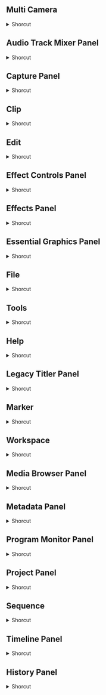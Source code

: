 ## Multi Camera
<details>
           <summary>Shorcut</summary>

Shortcut | Description
------------ | -------------
1 | Select camera 1 | 
2 | Select camera 2 | 
3 | Select camera 3 | 
4 | Select camera 4 | 
5 | Select camera 5 | 
6 | Select camera 6 | 
7 | Select camera 7 | 
8 | Select camera 8 | 
9 | Select camera 9 | 
Cmd + 0 | Toggle all video targets | 
Cmd + 9 | Toggle all audio targets | 
Cmd + Down | Select next clip | 
Cmd + P | Set poster frame | 
Cmd + Up | Select previous clip | 
Ctrl + ` | Toggle full screen | 
Ctrl + Shift + , | Select previous panel | 
Ctrl + Shift + . | Select next panel | 
Ctrl + Space | Play from playhead to out point | 
Ctrl + T | Toggle trim type | 
D | Select clip at playhead | 
Down | Go to next edit point | 
End | Go to sequence clip end | 
Home | Go to sequence clip start | 
J | Shuttle left | 
K | Shuttle stop | 
L | Shuttle right | 
Left | Step back | 
Opt + Cmd + 0 | Toggle all source video | 
Opt + Cmd + 9 | Toggle all source audio | 
Opt + K | Play In to out | 
Opt + Left | Trim backward | 
Opt + Q | Trim previous edit to playhead | 
Opt + Right | Trim forward | 
Opt + Shift + Left | Trim backward many | 
Opt + Shift + Right | Trim forward many | 
Opt + W | Trim next edit to playhead | 
Q | Ripple trim previous edit to playhead | 
Right | Step forward | 
Shift + \- | Minimize all tracks | 
Shift + 0 | Toggle multi camera view | 
Shift + ] | Increase clip volume many | 
Shift + \` | Maximize or Restore active frame | 
Shift + Down | Go to next edit point on any track | 
Shift + End | Go to selected clip end | 
Shift + F | Select find box | 
Shift + Home | Go to selected clip start | 
Shift + J | Shuttle slow left | 
Shift + K | Play around | 
Shift + L | Shuttle slow right | 
Shift + Left | Step back five frames units | 
Shift + Right | Step forward five frames units | 
Shift + S | Toggle audio during scrubbing | 
Shift + Space | Play In to out with Preroll/Postroll | 
Shift + T | Reveal nested sequence | 
Shift + Up | Go to previous edit point on any track | 
Space Record Voiceover | Play/Stop toggle | 
Up | Go to previous edit point | 
W | Ripple trim next edit to playhead | 

</details>

## Audio Track Mixer Panel
<details>
           <summary>Shorcut</summary>

Shortcut | Description
------------ | -------------
Cmd + L | Loop | 
Ctrl + Shift + I | Meter input(s) only | 
Opt + Cmd + T | Show/Hide tracks | 

</details>

## Capture Panel
<details>
           <summary>Shorcut</summary>

Shortcut | Description
------------ | -------------
A | Record audio | 
E | Eject | 
F | Fast forward | 
G | Record | 
Left | Step back | 
Q | Go to in point | 
R | Rewind | 
Right | Step forward | 
S | Stop | 
V | Record video | 
W | Go to out point | 

</details>

## Clip
<details>
           <summary>Shorcut</summary>

Shortcut | Description
------------ | -------------
Cmd + G | Group | 
Cmd + l | Link | 
Cmd + R | Speed/Duration | 
Cmd + U | Make subclip | 
Shift + Cmd + E | Enable | 
Shift + Cmd + G | Ungroup | 
Shift + G | Audio channels | 

</details>

## Edit
<details>
           <summary>Shorcut</summary>

Shortcut | Description
------------ | -------------
Cmd + A | Select all | 
Cmd + C | Copy | 
Cmd + E | Edit original | 
Cmd + F | Find | 
Cmd + Opt + K | Keyboard shortcuts | 
Cmd + V | Paste | 
Cmd + X | Cut | 
Cmd + Z | Undo | 
Forward Delete | Clear | 
Opt + Cmd + V | Paste attributes | 
Shift + Cmd + / | Duplicate | 
Shift + Cmd + A | Deselect all | 
Shift + Cmd + V | Paste insert | 
Shift + Cmd + Z | Redo | 

</details>

## Effect Controls Panel
<details>
           <summary>Shorcut</summary>

Shortcut | Description
------------ | -------------
Cmd + L | Loop during audio only playback | 
Delete | Remove selected effect | 

</details>

## Effects Panel
<details>
           <summary>Shorcut</summary>

Shortcut | Description
------------ | -------------
Cmd + / | New custom bin | 
Delete | Delete custom item | 

</details>

## Essential Graphics Panel
<details>
           <summary>Shorcut</summary>

Shortcut | Description
------------ | -------------
Delete | Clear selection | 

</details>

## File
<details>
           <summary>Shorcut</summary>

Shortcut | Description
------------ | -------------
Cmd + / | Bin | 
Cmd + I | Import | 
Cmd + M | Media | 
Cmd + N | Sequence | 
Cmd + O | Open Project/Production | 
Cmd + S | Save | 
Cmd + T | Title | 
Cmd + W | Close | 
F5 | Capture | 
F6 | Batch Capture | 
Opt + Cmd + I | Import from media browser | 
Opt + Cmd + O | Browse in adobe bridge | 
Opt + Cmd + S | Save a copy | 
Shift + Cmd + H | Selection | 
Shift + Cmd + S | Save as | 
Shift + Cmd + W | Close project | 

</details>

## Tools
<details>
           <summary>Shorcut</summary>

Shortcut | Description
------------ | -------------
A | Track select tool | 
B | Ripple edit tool | 
C | Razor tool | 
H | Hand tool | 
N | Rolling edit tool | 
P | Pen tool | 
R | Rate stretch tool | 
U | Slide tool | 
V | Selection tool | 
Y | Slip tool | 
Z | Zoom tool | 

</details>

## Help
<details>
           <summary>Shorcut</summary>

Shortcut | Description
------------ | -------------
Cmd + 1 | Cut to camera 1 | 
Cmd + 2 | Cut to camera 2 | 
Cmd + 3 | Cut to camera 3 | 
Cmd + 4 | Cut to camera 4 | 
Cmd + 5 | Cut to camera 5 | 
Cmd + 6 | Cut to camera 6 | 
Cmd + 7 | Cut to camera 7 | 
Cmd + 8 | Cut to camera 8 | 
Cmd + 9 | Cut to camera 9 | 
Cmd + Shift + P | Clear poster frame | 
F1 | Adobe premiere pro help | 
Shift + = | Expand all tracks | 
Shift + E | Export frame | 
Shift + Q | Extend previous edit to playhead | 
Shift + W | Extend next edit to playhead | 

</details>

## Legacy Titler Panel
<details>
           <summary>Shorcut</summary>

Shortcut | Description
------------ | -------------
A | Arc tool | 
C | Vertical type tool | 
Cmd + B | Bold | 
Cmd + I | Italic | 
Cmd + U | Underline | 
Down | Nudge selected object down by one pixel | 
E | Ellipse tool | 
L | Line tool | 
Left | Nudge selected object left by one pixel | 
O | Rotation tool | 
Opt + Cmd + Left | Decrease text size by one point | 
Opt + Cmd + Right | Increase text size by one point | 
Opt + Down | Decrease leading by one unit | 
Opt + Left | Decrease kerning by one unit | 
Opt + Right | Increase kerning by one unit | 
Opt + Shift + Cmd + C | Insert copyright symbol | 
Opt + Shift + Cmd + Left | Decrease text size by five points | 
Opt + Shift + Cmd + R | Insert registered symbol | 
Opt + Shift + Cmd + Right | Increase text size by five points | 
Opt + Shift + Down | Decrease leading by five units | 
Opt + Shift + Left | Decrease kerning by five units | 
Opt + Shift + Right | Increase kerning by five units | 
Opt + Shift + Up | Increase leading by five units | 
Opt + Up | Increase leading by one unit | 
P | Pen tool | 
R | Rectangle tool | 
Right | Nudge selected object right by one pixel | 
Shift + Cmd + D | Position objects to bottom title safe margin | 
Shift + Cmd + F | Position objects to left title safe margin | 
Shift + Cmd + O | Position objects to top title safe margin | 
Shift + Down | Nudge selected object down by five pixels | 
Shift + Left | Nudge selected object left by five pixels | 
Shift + Right | Nudge selected object right by five pixels | 
Shift + Up | Nudge selected object up by five pixels | 
T | Type tool | 
Up | Nudge selected object up by one pixel | 
V | Selection tool | 
W | Wedge tool | 

</details>

## Marker
<details>
           <summary>Shorcut</summary>

Shortcut | Description
------------ | -------------
/ | Mark selection | 
Cmd + [ | Send backward | 
Cmd + ] | Bring forward | 
Cmd + J | Templates | 
I | Mark in | 
M | Add marker | 
O | Mark out | 
Opt + Cmd + [ | Next object below | 
Opt + Cmd + ] | Next object above | 
Opt + Cmd + M | Clear all markers | 
Opt + I | Clear in | 
Opt + M | Clear current marker | 
Opt + O | Clear out | 
Opt + X | Clear in and out | 
Shift + Cmd + [ | Send to back | 
Shift + Cmd + ] | Bring to front | 
Shift + Cmd + C | Center | 
Shift + Cmd + L | Left | 
Shift + Cmd + M | Go to previous marker | 
Shift + Cmd + R | Right | 
Shift + Cmd + T | Tab stops | 
Shift + I | Go to in | 
Shift + M | Go to next marker | 
Shift + O | Go to out | 
X | Mark clip | 

</details>

## Workspace
<details>
           <summary>Shorcut</summary>

Shortcut | Description
------------ | -------------
Opt + Shift + 0 | Reset current Workspace | 
Shift + 1 | Project | 
Shift + 2 | Source monitor | 
Shift + 3 | Timelines | 
Shift + 4 | Program monitor | 
Shift + 5 | Effect controls | 
Shift + 6 | Audio track mixer | 
Shift + 7 | Effects | 
Shift + 8 | Media browser | 
Shift + 9 | Audio clip mixer | 

</details>

## Media Browser Panel
<details>
           <summary>Shorcut</summary>

Shortcut | Description
------------ | -------------
Shift + Left | Select directory list | 
Shift + O | Open in source monitor | 
Shift + Right | Select media list | 

</details>

## Metadata Panel
<details>
           <summary>Shorcut</summary>

Shortcut | Description
------------ | -------------
Cmd + L | Loop | 
Space | Play | 

</details>

## Program Monitor Panel
<details>
           <summary>Shorcut</summary>

Shortcut | Description
------------ | -------------
Cmd + Down | Nudge selected object down by one frame | 
Cmd + Left | Nudge selected object left by one frame | 
Cmd + Right | Nudge selected object right by one frame | 
Cmd + Up | Nudge selected object up by one frame | 
Shift + Cmd + ; | Snap in program monitor | 
Shift + Cmd + Down | Nudge selected object down by five frames | 
Shift + Cmd + Left | Nudge selected object left by five frames | 
Shift + Cmd + Right | Nudge selected object right by five frames | 
Shift + Cmd + Up | Nudge selected object up by five frames | 

</details>

## Project Panel
<details>
           <summary>Shorcut</summary>

Shortcut | Description
------------ | -------------
Cmd + B | New bin | 
Cmd + Forward Delete | Delete selection with options | 
Cmd + Page Down | Icon | 
Cmd + Page Up | List | 
Delete | Delete | 
Down | Move selection down | 
End | Move selection end | 
Home | Move selection home | 
Left | Move selection left | 
Page Down | Move selection page down | 
Page Up | Move selection page up | 
Return | Next row field | 
Right | Move selection right | 
Shift + [ | Thumbnail size previous | 
Shift + \ | Toggle view | 
Shift + ] | Thumbnail size next | 
Shift + Down | Extend selection down | 
Shift + H | Hover scrub | 
Shift + Left | Extend selection right | 
Shift + O | Open in source monitor | 
Shift + Return | Previous row field | 
Shift + Tab | Previous column field | 
Shift + Up | Extend selection up | 
Tab | Next column field | 
Up | Move selection up | 

</details>

## Sequence
<details>
           <summary>Shorcut</summary>

Shortcut | Description
------------ | -------------
\- | Zoom out | 
= | Zoom in | 
Cmd + D | Apply video transition | 
Cmd + K | Add edit | 
E | Extend selected edit to playhead | 
F | Match frame | 
Opt + ; | Previous in sequence | 
S | Snap | 
Shift + ; | Next in sequence | 
Shift + Cmd + D | Apply audio transition | 
Shift + Cmd + K | Add edit to all tracks | 
Shift + D | Apply default transitions to selection | 
Shift + R | Reverse match frame | 
T | Trim edit | 

</details>

## Timeline Panel
<details>
           <summary>Shorcut</summary>

Shortcut | Description
------------ | -------------
Cmd + \- | Decrease video tracks height | 
Cmd + = | Increase video tracks height | 
Cmd + Left | Nudge clip selection left one frame | 
Cmd + Right | Nudge clip selection right one frame | 
Opt + , | Slide clip selection left one frame | 
Opt + \- | Decrease audio tracks height | 
Opt + . | Slide clip selection right one frame | 
Opt + = | Increase audio tracks height | 
Opt + [ | Set work area bar in point | 
Opt + ] | Set work area bar out point | 
Opt + Cmd + Left | Slip clip selection left one frame | 
Opt + Cmd + Right | Slip clip delection right one frame | 
Opt + Delete | Ripple delete | 
Opt + Shift + | Slide clip selection left five frames | 
Opt + Shift + . | Slide clip selection right five frames | 
Opt + Shift + Cmd + Left | Slip clip selection left five frames | 
Opt + Shift + Cmd + Right | Slip clip selection right five frames | 
Page Down | Show next screen | 
Page Up | Show previous screen | 
Shift + Cmd + Left | Nudge clip selection left five frames | 
Shift + Cmd + Right | Nudge clip Selection right five frames | 

</details>

## History Panel
<details>
           <summary>Shorcut</summary>

Shortcut | Description
------------ | -------------
Delete | Delete | 
Left | Step backward | 
Right | Step forward | 
</details>
